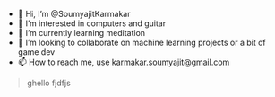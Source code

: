 - 👋 Hi, I’m @SoumyajitKarmakar
- 👀 I’m interested in computers and guitar
- 🌱 I’m currently learning meditation
- 💞️ I’m looking to collaborate on machine learning projects or a bit of game dev
- 📫 How to reach me, use karmakar.soumyajit@gmail.com

> ghello
> fjdfjs

<!---
SoumyajitKarmakar/SoumyajitKarmakar is a ✨ special ✨ repository because its `README.md` (this file) appears on your GitHub profile.
You can click the Preview link to take a look at your changes.
--->
